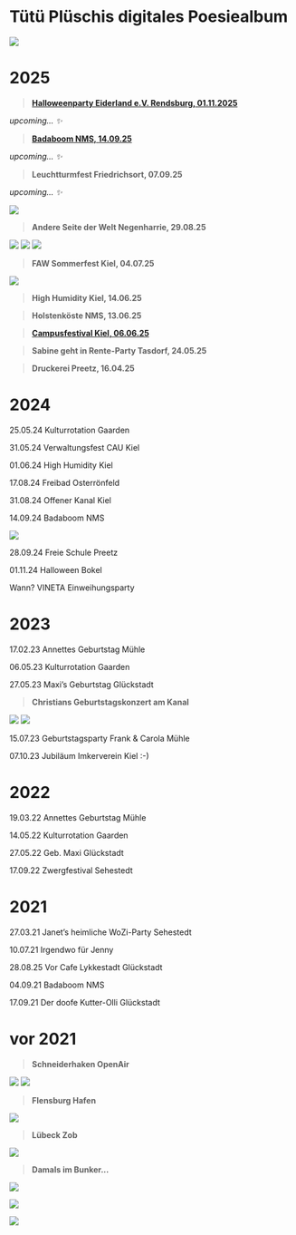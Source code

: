 <!--

author:   TütüPlüsch
email:    
version:  0.1.0
language: de


icon:     images/0000_logo.jpg

comment:  Tütü Plüschs digitales Poesiealbum

-->

# Tütü Plüschis digitales Poesiealbum

![](../Tuetuepluesch/images/tuetuepluesch.jpg)

# 2025
 
>[**Halloweenparty Eiderland e.V. Rendsburg, 01.11.2025**](https://www.eiderland-musik.de/) 

*upcoming... ✨*

>[**Badaboom NMS, 14.09.25**  ](https://ba-da-boom.de/)

*upcoming... ✨*

>**Leuchtturmfest Friedrichsort, 07.09.25**  

*upcoming... ✨*

![](../Tuetuepluesch/images/2025_Leuchtturmfest_Plakat.png)

>**Andere Seite der Welt Negenharrie, 29.08.25**  

![](../Tuetuepluesch/images/2025_andereseite_01.jpg)
![](../Tuetuepluesch/images/2025_andereseite_02.jpg)
![](../Tuetuepluesch/images/2025_andereseite_03.jpg)

>**FAW Sommerfest Kiel, 04.07.25**  

![](../Tuetuepluesch/images/2025_FAW_01.jpg)

>**High Humidity Kiel, 14.06.25**

>**Holstenköste NMS, 13.06.25** 

>[**Campusfestival Kiel, 06.06.25**](https://campusfestival-kiel.de/line-up/tutuplusch/)

>**Sabine geht in Rente-Party Tasdorf, 24.05.25**

>**Druckerei Preetz, 16.04.25**


# 2024 

25.05.24 Kulturrotation Gaarden 

31.05.24 Verwaltungsfest CAU Kiel 

01.06.24 High Humidity Kiel 

17.08.24 Freibad Osterrönfeld 

31.08.24 Offener Kanal Kiel 

14.09.24 Badaboom NMS 

![](../Tuetuepluesch/images/2024_badaboom.jpg)

28.09.24 Freie Schule Preetz 

01.11.24 Halloween Bokel 

Wann? VINETA Einweihungsparty 

# 2023 
17.02.23 Annettes Geburtstag Mühle 

06.05.23 Kulturrotation Gaarden 

27.05.23 Maxi’s Geburtstag Glückstadt 

>**Christians Geburtstagskonzert am Kanal**

![](https://scontent-ham3-1.xx.fbcdn.net/v/t39.30808-6/475969695_970093098550013_1167407757568085761_n.jpg?_nc_cat=102&ccb=1-7&_nc_sid=f727a1&_nc_ohc=NuhRuLmamtEQ7kNvwH3dCxe&_nc_oc=AdkvUG0YEhtsTUUsx2ZQ3u0qGQ7HS8SA-1DwnVoLuiuXWw9uUFM6GUM7baCUCgbZKro&_nc_zt=23&_nc_ht=scontent-ham3-1.xx&_nc_gid=rM7Mj6YvMHA3J0sdX4WXdA&oh=00_AfaCeC0wV6_JKZ2JACtN-xKp8_ns--FkME6X9yT274xTuw&oe=68C1CD8F)
![](https://scontent-ham3-1.xx.fbcdn.net/v/t39.30808-6/476146441_970093088550014_1302329010060950572_n.jpg?_nc_cat=108&ccb=1-7&_nc_sid=f727a1&_nc_ohc=LlglJVYA1ykQ7kNvwFfaCX_&_nc_oc=AdkLBtAtGH_oaH7-nXzTOKoc1XL600D59nAKooXKum3fQzJya46cZHxLuDq3vsVrYo0&_nc_zt=23&_nc_ht=scontent-ham3-1.xx&_nc_gid=iCmeF2aB6rf7lYEi6y4Zxw&oh=00_Afa6VJnncPSVMWE0NTrNfps8KVuqGPFulG3drnGimnEwTw&oe=68C1A695)

15.07.23 Geburtstagsparty Frank & Carola Mühle 

07.10.23 Jubiläum Imkerverein Kiel :-)

# 2022 
19.03.22 Annettes Geburtstag Mühle 

14.05.22 Kulturrotation Gaarden 

27.05.22 Geb. Maxi Glückstadt 

17.09.22 Zwergfestival Sehestedt 

# 2021 
27.03.21 Janet’s heimliche WoZi-Party Sehestedt 

10.07.21 Irgendwo für Jenny 

28.08.25 Vor Cafe Lykkestadt Glückstadt 

04.09.21 Badaboom NMS 

17.09.21 Der doofe Kutter-Olli Glückstadt 

# vor 2021

>**Schneiderhaken OpenAir**

![](https://scontent-ham3-1.xx.fbcdn.net/v/t39.30808-6/476031359_970092975216692_6069865196131190027_n.jpg?_nc_cat=108&ccb=1-7&_nc_sid=f727a1&_nc_ohc=mlfqzgivzgQQ7kNvwHlyd6h&_nc_oc=Adn7Gt90ALzQd06QeYG46WZXl_dGZTYO9Y82-evsSgb6uL0YLQ3k24gjsgF-y7RCmA8&_nc_zt=23&_nc_ht=scontent-ham3-1.xx&_nc_gid=6lWOXC-AoW2_6IxNkrKpNQ&oh=00_AfYMbEyiX2R3C3PY1SUw8NGruaqoS4OHtLakjw3qYBirHQ&oe=68C1B5B1)
![](https://scontent-ham3-1.xx.fbcdn.net/v/t39.30808-6/476100784_970093025216687_9153821641055525652_n.jpg?_nc_cat=111&ccb=1-7&_nc_sid=f727a1&_nc_ohc=uMdYfKRCor8Q7kNvwFPSkT7&_nc_oc=AdmX3Q2yhqlhTEpUy_77BLU9AOTthywozDI7Rm2VRRtYePbyYEAtjcLLvFdD8g5LWCg&_nc_zt=23&_nc_ht=scontent-ham3-1.xx&_nc_gid=XRVNTyOj9_jeIm9zOoqAaw&oh=00_AfaMIdfWAUB9TdmfkajxW0Ab7p5uZiodELPNr87Wqa-1rw&oe=68C1C985)

>**Flensburg Hafen**

![](https://scontent-ham3-1.xx.fbcdn.net/v/t39.30808-6/475847032_970093015216688_7408651343137492573_n.jpg?_nc_cat=103&ccb=1-7&_nc_sid=f727a1&_nc_ohc=hzvzr0FmujYQ7kNvwF5xRbF&_nc_oc=AdnmgM-2FU22xvdl2yMsNli6dW46nqnB2neze9N-HRO-kKJ7nTmZZb_zonwDClv4lGo&_nc_zt=23&_nc_ht=scontent-ham3-1.xx&_nc_gid=_7rz58o3O4rMcI0VFR8ByA&oh=00_AfbrvS23iFaKBRNvArdD3HMPX6ZZy7F4If5WGqYRoWWLGA&oe=68C1BF3F)

>**Lübeck Zob**

![](https://scontent-ham3-1.xx.fbcdn.net/v/t39.30808-6/476110534_970092988550024_7185944928072022778_n.jpg?_nc_cat=107&ccb=1-7&_nc_sid=f727a1&_nc_ohc=GVs0OCvMLqEQ7kNvwEkLVTa&_nc_oc=AdnCBGVDvTf_G1f6ZenCvdTXQ1HkWYWBI40hlyKT7g2BQKZMxhZnpuniPvSXAPJz_qQ&_nc_zt=23&_nc_ht=scontent-ham3-1.xx&_nc_gid=wmBKP5536eJmcwGOXbJGjw&oh=00_AfZeEDwSNQjQDPFyrOMWr1ZjTEewzGB6bYa3GoqUwy_mZA&oe=68C1BD97)

>**Damals im Bunker...**

![](https://scontent-ham3-1.xx.fbcdn.net/v/t39.30808-6/476146950_970093055216684_3868579571799959417_n.jpg?_nc_cat=105&ccb=1-7&_nc_sid=f727a1&_nc_ohc=UCYXibpkPcwQ7kNvwFpyKLH&_nc_oc=AdklOGbStx7R63AABuPBoPiD97byMkbmgfTsw5bt7LkhlY0LTVTYomB3qoODH_EK_PI&_nc_zt=23&_nc_ht=scontent-ham3-1.xx&_nc_gid=3GAlkiMe6Eod_xSVuHG0cw&oh=00_AfZdDQ2Mbi_25QicAusFrRZH1-cn6fIymmTzyRqG0fErfg&oe=68C1D19B)

![](https://scontent-ham3-1.xx.fbcdn.net/v/t39.30808-6/476218510_970092958550027_1941640883906438194_n.jpg?_nc_cat=109&ccb=1-7&_nc_sid=f727a1&_nc_ohc=tyB1FH4XwUoQ7kNvwHq1GNl&_nc_oc=Adl9fTX1r3C_ORfWMeHGcQSJb49mIQe-ROeWcEc1M9h9l6els84pzoDut1l-ouyndwg&_nc_zt=23&_nc_ht=scontent-ham3-1.xx&_nc_gid=alqVlqZBWMf2riCpcMIx-g&oh=00_AfaU4gsjzajUnStdomFz9ARvfsCDb8_lpKGC2RK5TdHRHA&oe=68C1D0FB)

![](https://scontent-ham3-1.xx.fbcdn.net/v/t39.30808-6/476110534_970092981883358_217809983363935669_n.jpg?_nc_cat=107&ccb=1-7&_nc_sid=f727a1&_nc_ohc=xbaBYJZdk4MQ7kNvwGYFhZP&_nc_oc=Adktb5rGjUOgwYmCqjn4f97wa9ewGXcD2Pd5mKnLJqWROfDcRCoG-zrz6L15lBkLNXA&_nc_zt=23&_nc_ht=scontent-ham3-1.xx&_nc_gid=qeLM7tNONuDxXrjGngN0DQ&oh=00_AfYCs1MoRXOfH2MzXRYaV1mRaceOlRYbkfEllhYb6jBLyg&oe=68C1D18B)
